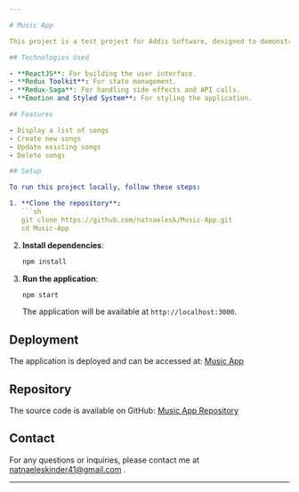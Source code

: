 ```yaml
---

# Music App

This project is a test project for Addis Software, designed to demonstrate my abilities as a frontend developer. The application allows users to view, create, update, and delete songs using a mock REST API. The project integrates a frontend built with ReactJS, Redux Toolkit, and Redux-Saga, styled with Emotion and Styled System.

## Technologies Used

- **ReactJS**: For building the user interface.
- **Redux Toolkit**: For state management.
- **Redux-Saga**: For handling side effects and API calls.
- **Emotion and Styled System**: For styling the application.

## Features

- Display a list of songs
- Create new songs
- Update existing songs
- Delete songs

## Setup

To run this project locally, follow these steps:

1. **Clone the repository**:
   ```sh
   git clone https://github.com/natnaelesk/Music-App.git
   cd Music-App
   ```

2. **Install dependencies**:
   ```sh
   npm install
   ```

3. **Run the application**:
   ```sh
   npm start
   ```

   The application will be available at `http://localhost:3000`.

## Deployment

The application is deployed and can be accessed at: [Music App](https://natnaelesk.github.io/Music-App)

## Repository

The source code is available on GitHub: [Music App Repository](https://github.com/natnaelesk/Music-App)

## Contact

For any questions or inquiries, please contact me at natnaeleskinder41@gmail.com .

---
```

